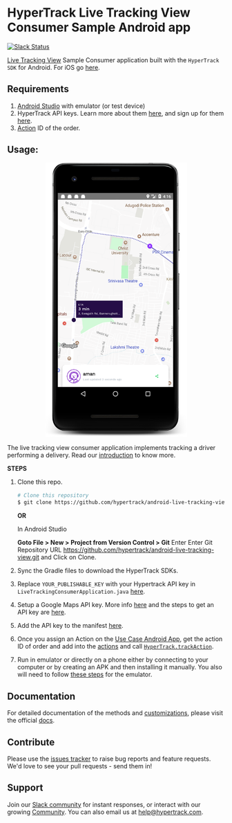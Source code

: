 # HyperTrack Live Tracking View Consumer Sample Android app
[![Slack Status](http://slack.hypertrack.com/badge.svg)](http://slack.hypertrack.com)

[Live Tracking View](https://docs.hypertrack.com/usecases/livetracking/android/installing.html) Sample Consumer application built with the `HyperTrack SDK` for Android. For iOS go [here](https://docs.hypertrack.com/usecases/livetracking/android/installing.html).

## Requirements
1. [Android Studio](https://developer.android.com/studio/index.html) with emulator (or test device)
2. HyperTrack API keys. Learn more about them [here](https://docs.hypertrack.com/#authentication), and sign up for them [here](https://dashboard.hypertrack.com/signup).
3. [Action](https://docs.hypertrack.com/sdks/android/reference/action.html) ID of the order.

## Usage:
<p align="center">
<kbd>
<img src="readme-imgs/live_tracking_view.png" alt="Live Tracking View" width="329" height="633">
</kbd>
</p>

The live tracking view consumer application implements tracking a driver performing a delivery. Read our [introduction](https://docs.hypertrack.com/usecases/livetracking/android/installing.html) to know more.

**STEPS**

1. Clone this repo.
    ```bash
    # Clone this repository
    $ git clone https://github.com/hypertrack/android-live-tracking-view.git
    ```
    **OR**

    In Android Studio

    **Goto File > New > Project from Version Control > Git**
    Enter Enter Git Repository URL https://github.com/hypertrack/android-live-tracking-view.git and Click on Clone.
2. Sync the Gradle files to download the HyperTrack SDKs.
3. Replace `YOUR_PUBLISHABLE_KEY` with your Hypertrack API key in `LiveTrackingConsumerApplication.java` [here](https://github.com/hypertrack/live-tracking-consumer-example-android/blob/master/app/src/main/java/io/hypertrack/livetrackingconsumer/LiveTrackingConsumerApplication.java#L19).
4. Setup a Google Maps API key. More info [here](https://developers.google.com/maps/documentation/android-api/start) and the steps to get an API key are [here](https://developers.google.com/maps/documentation/android-api/start#step_4_get_a_google_maps_api_key).
5. Add the API key to the manifest [here](https://github.com/hypertrack/live-tracking-consumer-example-android/blob/master/app/src/main/AndroidManifest.xml#L26).
6. Once you assign an Action on the [Use Case Android App](https://github.com/hypertrack/use-cases-example-android), get the action ID of order and add into the [actions](https://github.com/hypertrack/live-tracking-consumer-example-android/blob/master/app/src/main/java/io/hypertrack/livetrackingconsumer/MainActivity.java#L61) and call [`HyperTrack.trackAction`](https://github.com/hypertrack/live-tracking-consumer-example-android/blob/master/app/src/main/java/io/hypertrack/livetrackingconsumer/MainActivity.java#L66).
7. Run in emulator or directly on a phone either by connecting to your computer or by creating an APK and then installing it manually. You also will need to follow [these steps](https://developer.android.com/studio/run/emulator.html#extended) for the emulator.

## Documentation
For detailed documentation of the methods and [customizations](https://docs.hypertrack.com/usecases/livetracking/android/installing.html), please visit the official [docs](https://docs.hypertrack.com/).

## Contribute
Please use the [issues tracker](https://github.com/hypertrack/live-tracking-consumer-example-android/issues) to raise bug reports and feature requests. We'd love to see your pull requests - send them in!

## Support
Join our [Slack community](http://slack.hypertrack.com) for instant responses, or interact with our growing [Community](https://community.hypertrack.com). You can also email us at help@hypertrack.com.
